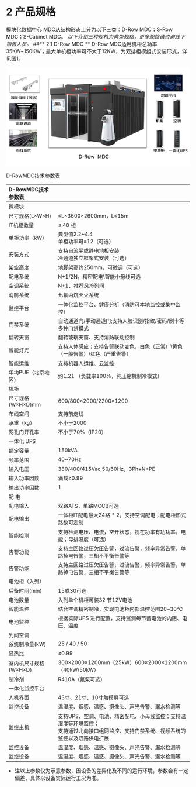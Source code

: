 # **2 产品规格**
模块化数据中心 MDC从结构形态上分为以下三类：D-Row MDC；S-Row MDC；S-Cabinet MDC。
*以下介绍三种规格为典型规格，更多规格请咨询线下销售人员。*
##** 2.1 D-Row MDC **
D-Row MDC适用机柜总功率35KW~150KW；最大单机柜功率可不大于12KW，为双排柜模组式安装形式，详见图1。

![D-Row-MDC.jpg](../../../../image/modular-data-center-mdc/D-Row-MDC.jpg)



 D-RowMDC技术参数表 

| D-RowMDC技术参数表  |                                                             | 
| :---               | :---                                                        | 
| 微模块             |                                                              |
| 尺寸规格(L×W×H)    | ≤L×3600×2600mm，L≤15m                                        |           
| IT机柜数量         | ≤ 48 柜                                                      | 
| 单柜功率（kW）      | 典型值2.2~4.4 <br> 单柜功率可≤12（可选）<br> |
| 安装方式           | 支持自流平或静电地板安装 <br> 冷通道独立框架式安装（可选）<br>   |
| 架空高度           | 地脚架高约250mm，可微调（可选）                                |   
| 配电系统           | N+1/2N，精密配电\智能小母线可选                                |   
| 空调系统           | N+1、推荐风冷列间                                             |   
| 消防系统           | 七氟丙烷灭火系统                                              |   
| 监控平台           | 一体化监控平台、健康分析（消防可本地监控或集中监控）            | 
| 门禁系统           | 自动通道门/手动通道门;支持人脸识别/指纹/密码/刷卡等多种门禁模式  | 
| 翻转天窗           | 翻转玻璃天窗、支持消防联动控制                                | 
| 智能灯光           | 支持人体感应；支持告警联动变色，白色（正常）\黄色（一般告警）\红色（严重告警） | 
| 智能运维           | 支持机器人运维、云监控                                                    | 
| 年均PUE（北京地区） | 约1.21 （负载率100%，纯压缩机制冷模式）                                    | 
| 机柜               |     | 
| 尺寸规格(W×H×D)mm  | 600/800×2000/2200×1200                                                  | 
| 布线空间           | 支持前走线                                                               | 
| 承重（kg）         | 不小于2000                                                         | 
| 网孔门开孔率        | 不小于70%（IP20）                                                       | 
| 一体化 UPS         |   | 
| 额定容量           | 150kVA                                                                  | 
| 频率范围           | 40~70Hz                                                                 | 
| 输入电压           | 380/400/415Vac,50/60Hz，3Ph+N+PE   
| 输入功率因数       | 满载≥0.99                                                               |  
| 输出功率因数       | 1                                                                      |   
| 配 电              |       | 
| 配电输入           | 双路ATS，单路MCCB可选                                                    |           
| 配电输出           | 一体柜IT配电最大24路 * 2，支持空调配电；配电柜形式路数可定制                 |
| 智能检测           | 支持检测电压、电流，空开状态，视在功率有功功率，电能；母排温度（可选）         | 
| 告警功能           | 支持主回路过压欠压告警，过流告警，频率异常告警，单路掉电告警，三相不平衡告警等  | 
| 告警功能           | 支持主回路过压欠压告警，过流告警，频率异常告警，单路掉电告警，三相不平衡告警等  | 
| 电池柜（入列）     |         | 
| 后备时间(min)      | 15或30可选                                                         | 
| 电池数量           | 入列单个机柜可装32 节12V电池                                              | 
| 智能温控           | 结合空调精密制冷，实现电池柜内部温控范围20~30℃                             | 
| 电池监控           | 根据实际UPS 进行配置，支持监测每节蓄电池的内阻、电压、温度                   | 
| 列间空调            |    | 
| 系统制冷量(kW)	     | 25 / 40 / 50                                                           |
| 显热比	            | ≥0.99                                                                   |
| 室内机尺寸规格(W×H×D)| 300×2000×1200mm（25kW）600×2000×1200mm（40kW/50kW）                    | 
| 制冷剂	            | R410A（氟泵可选）                                                       |
| 一体化监控平台      |      |
| 人机界面	          | 43寸、21寸、10寸触摸屏可选                                              |
| 监控设备           | 温湿度、烟感、温感、摄像头、声光告警、漏水检测等                            |
| 监控主机           | 支持UPS、空调、电池、精密配电、小母线监控；支持温湿度等环境监控；<br> 支持通过北向接口组网监控、支持门禁系统、视频系统的监控以及双路供电扩展 <br>  |
| 监控设备           | 温湿度、烟感、温感、摄像头、声光告警、漏水检测等                            |
| 监控设备           | 温湿度、烟感、温感、摄像头、声光告警、漏水检测等                            |
- 注以上参数仅为示意参数，因设备的差异化及不同的运行环境，参数会有一定偏差，具体以设备实际运行工况为准。
